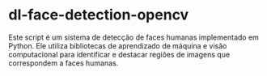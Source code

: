 # dl-face-detection-opencv
Este script é um sistema de detecção de faces humanas implementado em Python. Ele utiliza bibliotecas de aprendizado de máquina e visão computacional para identificar e destacar regiões de imagens que correspondem a faces humanas. 
